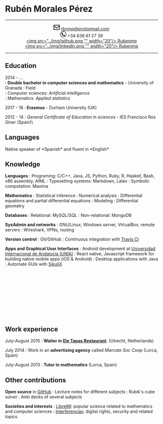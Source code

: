 Rubén Morales Pérez
===================


-----------------

<div style="text-align: center">

<img src="../img/message.png" width="20"/> rbnmp@protonmail.com \
<img src="../img/wa.jpg" width="20"/> +34 636 61 27 39 \
[<img src="../img/github.png "" width="20"/> Rubenmp](https://github.com/Rubenmp) \
[<img src="../img/linkedin.png "" width="20"/> Rubenmp](https://linkedin.com/in/rubén-morales-pérez)

</div>

-----------------



## Education

<div>

2014 - ... \
:   **Double bachelor in computer sciences and mathematics** - University of Granada 
:   Field\
    :   Computer sciences: *Artificial intelligence*\
    :   Mathematics: *Applied statistics*  


2017 - 18
:   **Erasmus** - Durham University (UK)

2012 - 14
:   *General Certificate of Education in sciences* - IES Francisco Ros Giner (Spain)\

</div>

  
## Languages

<div>
Native speaker of *Spanish* and fluent in *English*
</div>

## Knowledge
<div>

**Languages**
:   Programing: C/C++, Java, JS, Python, Ruby, R, Haskell, Bash, x86 assembly, AIML
:   Typesetting systems: Markdown, Latex
:   Symbolic computation: Maxima


**Mathematics**
:   Statistical inference
:   Numerical analysis
:   Differential equations and partial differential equations
:   Modeling
:   Differential geometry


**Databases**
:   Relational: MySQL/SQL
:   Non-relational: MongoDB


**SysAdmin and networks**
:   GNU/Linux, Windows server, VirtualBox, remote servers
:   Wireshark, VPNs, routing


**Version control**
:   Git/GitHub
:   Continuous integration with [Travis CI](https://travis-ci.com/)


**Apps and Graphical User Interfaces**
:   Android development at [Universidad Internacional de Andalucía (UNIA)](https://www.unia.es/servicio-de-comunicacion-e-informacion/prensa-uniatv/category/cursos-de-verano-unia/4)
:   React native, Javascript framework for building native mobile apps (iOS & Android)
:   Desktop applications with Java
:   Automate GUIs with [SikuliX](https://github.com/Rubenmp/Charla-SikuliX)

</div>

<div style="padding-top: 150px">

</div>

## Work experience
<div>

July-August 2015
:   **Waiter in [Ele Tapas Restaurant](http://www.eletapas.nl/)**. (Utrecht, Netherlands)

July 2014
:   Work in an **advertising agency** called *Marcate Soc Coop* (Lorca, Spain)

July-August 2013
:   **Tutor in mathematics** (Lorca, Spain)

</div>



## Other contributions

<div>

**Open source** in [GitHub](https://github.com/Rubenmp)
:   Lecture notes for different subjects
:   Rubik's cube solver
:   Anki decks of several subjects

**Societies and interests**
:   [LibreIM](https://libreim.github.io/): popular science related to mathematics and computer sciences
:   [Interferencias](https://interferencias.tech/): digital rights, security and related topics

</div>

